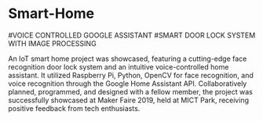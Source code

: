 # Smart-Home
#VOICE CONTROLLED GOOGLE ASSISTANT
#SMART DOOR LOCK SYSTEM WITH IMAGE PROCESSING

An IoT smart home project was showcased, featuring a cutting-edge face recognition door lock system and an intuitive voice-controlled home assistant. 
It utilized Raspberry Pi, Python, OpenCV for face recognition, and voice recognition through the Google Home Assistant API. 
Collaboratively planned, programmed, and designed with a fellow member, the project was successfully showcased at Maker Faire 2019, held at MICT Park, receiving positive feedback from tech enthusiasts.
